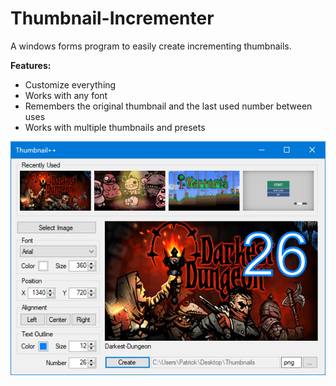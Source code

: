 # Thumbnail-Incrementer
A windows forms program to easily create incrementing thumbnails.

**Features:**

- Customize everything
- Works with any font
- Remembers the original thumbnail and the last used number between uses
- Works with multiple thumbnails and presets

![Example](./Example++.PNG)
